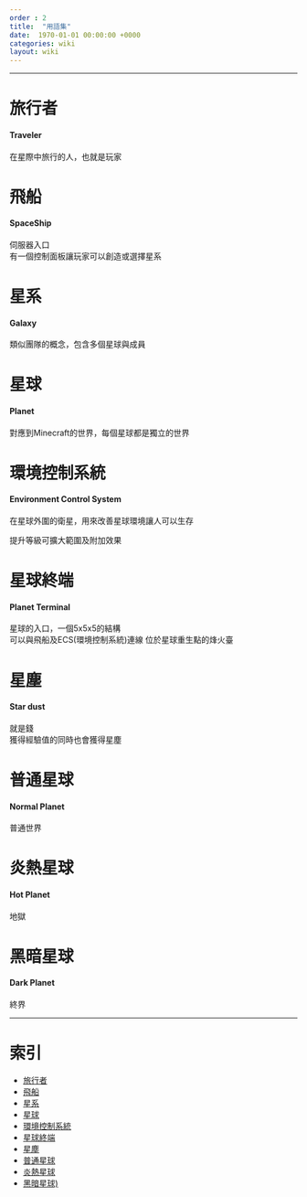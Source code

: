 ```yaml
---
order : 2
title:  "用語集"
date:  1970-01-01 00:00:00 +0000
categories: wiki
layout: wiki
---
```


---

# 旅行者
#### Traveler

在星際中旅行的人，也就是玩家

# 飛船
#### SpaceShip

伺服器入口  
有一個控制面板讓玩家可以創造或選擇星系

# 星系
#### Galaxy

類似團隊的概念，包含多個星球與成員

# 星球
#### Planet

對應到Minecraft的世界，每個星球都是獨立的世界

# 環境控制系統
#### Environment Control System

在星球外圍的衛星，用來改善星球環境讓人可以生存

提升等級可擴大範圍及附加效果

# 星球終端
#### Planet Terminal

星球的入口，一個5x5x5的結構  
可以與飛船及ECS(環境控制系統)連線
位於星球重生點的烽火臺 
  
# 星塵
#### Star dust

就是錢  
獲得經驗值的同時也會獲得星塵
  
# 普通星球
#### Normal Planet

普通世界  

# 炎熱星球
#### Hot Planet

地獄  

# 黑暗星球
#### Dark Planet

終界  

---

# 索引

- [旅行者](#旅行者)
- [飛船](#飛船)
- [星系](#星系)
- [星球](#星球)
- [環境控制系統](#環境控制系統)
- [星球終端](#星球終端)
- [星塵](#星塵)
- [普通星球](#普通星球)
- [炎熱星球](#炎熱星球)
- [黑暗星球)](#黑暗星球)
